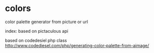 colors
======
color palette generator from picture or url

index: based on pictaculous api

based on codedesiel php class
http://www.codediesel.com/php/generating-color-palette-from-aimage/